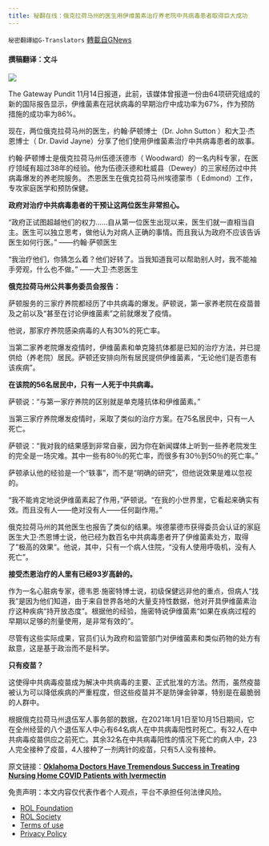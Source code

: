 ```yaml
---
title: 秘翻在线：俄克拉荷马州的医生用伊维菌素治疗养老院中共病毒患者取得巨大成功
---
```

`秘密翻譯組G-Translators` [轉載自GNews](https://gnews.org/zh-hans/1666521/)

#### 撰稿翻译：文斗

![](https://assets.gnews.org/wp-content/uploads/2021/11/ivermectin-pat45yyh65hhfgck-908x479-1.jpg)

The Gateway Pundit 11月14日报道，此前，该媒体曾报道一份由64项研究组成的新的国际报告显示，伊维菌素在冠状病毒的早期治疗中成功率为67%，作为预防措施的成功率为86%。

现在，两位俄克拉荷马州的医生，约翰·萨顿博士（Dr. John Sutton ）和大卫·杰恩博士（ Dr. David Jayne）分享了他们使用伊维菌素治疗中共病毒患者的故事。

约翰·萨顿博士是俄克拉荷马州伍德沃德市（ Woodward）的一名内科专家，在医疗领域有超过38年的经验。他为伍德沃德和杜威县（Dewey）的三家经历过中共病毒爆发的养老院服务。 杰恩医生在俄克拉荷马州埃德蒙市（ Edmond）工作，专攻家庭医学和预防保健。

**政府对治疗中共病毒患者的干预让这两位医生非常担心。**

“政府正试图超越他们的权力……自从第一位医生出现以来，医生们就一直相当自主。医生可以独立思考，做他认为对病人正确的事情。而且我认为政府不应该告诉医生如何行医。” ——约翰·萨顿医生

“我治疗他们，你猜怎么着？他们好转了。当我知道我可以帮助别人时，我不能袖手旁观，什么也不做。” ——大卫·杰恩医生

**俄克拉荷马州公共事务委员会报告：**

萨顿服务的三家疗养院都经历了中共病毒的爆发。萨顿说，第一家养老院在疫苗普及之前以及“甚至在讨论伊维菌素”之前就爆发了疫情。

他说，那家疗养院感染病毒的人有30%的死亡率。

当第二家养老院爆发疫情时，伊维菌素和单克隆抗体都是已知的治疗方法，并已提供给（养老院）居民。萨顿还安排向所有居民提供伊维菌素，“无论他们是否患有该疾病”。

**在该院的56名居民中，只有一人死于中共病毒。**

萨顿说：“与第一家疗养院的区别就是单克隆抗体和伊维菌素。”

当第三家疗养院爆发疫情时，采取了类似的治疗方案。在75名居民中，只有一人死亡。

萨顿说：“我对我的结果感到非常自豪，因为你在新闻媒体上听到一些养老院发生的完全是一场灾难。其中一些有80％的死亡率，而很多有30％到50％的死亡率。”

萨顿承认他的经验是一个“轶事”，而不是“明确的研究”，但他说效果是难以忽视的。

“我不能肯定地说伊维菌素起了作用，”萨顿说。“在我的小世界里，它看起来确实有效。而且没有人——绝对没有人——任何副作用。”

俄克拉荷马州的其他医生也报告了类似的结果。埃德蒙德市获得委员会认证的家庭医生大卫·杰恩博士说，他已经为数百名中共病毒患者开了伊维菌素处方，取得了”极高的效果“。他说，其中，只有一个病人住院，“没有人使用呼吸机，没有人死亡”。

**接受杰恩治疗的人里有已经93岁高龄的。**

作为一名心脏病专家，德韦恩·施密特博士说，初级保健远非他的重点，但病人“找我”是因为他们知道，由于来自世界各地的大量支持性数据，他对开具伊维菌素治疗这种疾病“持开放态度”。根据他的经验，施密特说伊维菌素“如果在疾病过程的早期以足够的剂量使用，是非常有效的”。

尽管有这些实际成果，官员们认为政府和监管部门对伊维菌素和类似药物的处方有敌意，这是基于政治而不是科学。

**只有疫苗？**

这使得中共病毒疫苗成为解决中共病毒的主要、正式批准的方法。然而，虽然疫苗被认为可以降低疾病的严重程度，但这些疫苗并不是防弹金钟罩，特别是在最脆弱的人群中。

根据俄克拉荷马州退伍军人事务部的数据，在2021年1月1日至10月15日期间，它在全州经营的八个退伍军人中心有64名病人在中共病毒阳性时死亡。有32人在中共病毒疫苗供应之前死亡。其余32名在中共病毒阳性的情况下死亡的病人中，23人完全接种了疫苗，4人接种了一剂两针的疫苗，只有5人没有接种。

原文链接：[**Oklahoma Doctors Have Tremendous Success in Treating Nursing Home COVID Patients with Ivermectin**](https://www.thegatewaypundit.com/2021/11/oklahoma-doctors-tremendous-success-treating-nursing-home-covid-patients-ivermectin/)

 

免责声明：本文内容仅代表作者个人观点，平台不承担任何法律风险。

- [ROL Foundation](https://rolfoundation.org/)
- [ROL Society](https://rolsociety.org/)
- [Terms of use](https://gnews.org/terms-of-use-3/)
- [Privacy Policy](https://gnews.org/privacy-policy/)
